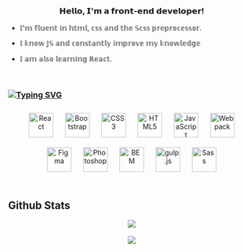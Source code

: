 
### <div align="center">𝗛𝗲𝗹𝗹𝗼, 𝗜'𝗺 𝗮 𝗳𝗿𝗼𝗻𝘁-𝗲𝗻𝗱 𝗱𝗲𝘃𝗲𝗹𝗼𝗽𝗲𝗿!</div>  
  

- 𝕀'𝕞 𝕗𝕝𝕦𝕖𝕟𝕥 𝕚𝕟 𝕙𝕥𝕞𝕝, 𝕔𝕤𝕤 𝕒𝕟𝕕 𝕥𝕙𝕖 𝕊𝕔𝕤𝕤 𝕡𝕣𝕖𝕡𝕣𝕠𝕔𝕖𝕤𝕤𝕠𝕣.  
  

- 𝕀 𝕜𝕟𝕠𝕨 𝕁𝕊 𝕒𝕟𝕕 𝕔𝕠𝕟𝕤𝕥𝕒𝕟𝕥𝕝𝕪 𝕚𝕞𝕡𝕣𝕠𝕧𝕖 𝕞𝕪 𝕜𝕟𝕠𝕨𝕝𝕖𝕕𝕘𝕖
  
  
- 𝕀 𝕒𝕞 𝕒𝕝𝕤𝕠 𝕝𝕖𝕒𝕣𝕟𝕚𝕟𝕘 ℝ𝕖𝕒𝕔𝕥.
  


<br/>  



###  [![Typing SVG](https://readme-typing-svg.herokuapp.com?color=%2336BCF7&lines=𝑀𝒴+𝒮𝒯𝒜𝒞𝒦)](https://git.io/typing-svg)
<div align="center">  
<a href="https://reactjs.org/" target="_blank"><img style="margin: 10px" src="https://profilinator.rishav.dev/skills-assets/react-original-wordmark.svg" alt="React" height="50" /></a>  
<a href="https://getbootstrap.com/docs/3.4/javascript/" target="_blank"><img style="margin: 10px" src="https://profilinator.rishav.dev/skills-assets/bootstrap-plain.svg" alt="Bootstrap" height="50" /></a>  
<a href="https://www.w3schools.com/css/" target="_blank"><img style="margin: 10px" src="https://profilinator.rishav.dev/skills-assets/css3-original-wordmark.svg" alt="CSS3" height="50" /></a>  
<a href="https://en.wikipedia.org/wiki/HTML5" target="_blank"><img style="margin: 10px" src="https://profilinator.rishav.dev/skills-assets/html5-original-wordmark.svg" alt="HTML5" height="50" /></a>  
<a href="https://www.javascript.com/" target="_blank"><img style="margin: 10px" src="https://profilinator.rishav.dev/skills-assets/javascript-original.svg" alt="JavaScript" height="50" /></a>  
<a href="https://webpack.js.org/" target="_blank"><img style="margin: 10px" src="https://profilinator.rishav.dev/skills-assets/webpack-original.svg" alt="Webpack" height="50" /></a>  
<a href="https://www.figma.com/" target="_blank"><img style="margin: 10px" src="https://profilinator.rishav.dev/skills-assets/figma-icon.svg" alt="Figma" height="50" /></a>  
<a href="https://www.adobe.com/in/products/photoshop.html" target="_blank"><img style="margin: 10px" src="https://profilinator.rishav.dev/skills-assets/photoshop-plain.svg" alt="Photoshop" height="50" /></a>  
<a href="http://getbem.com/" target="_blank"><img style="margin: 10px" src="https://profilinator.rishav.dev/skills-assets/bem.svg" alt="BEM" height="50" /></a>  
<a href="https://gulpjs.com/" target="_blank"><img style="margin: 10px" src="https://profilinator.rishav.dev/skills-assets/gulp-plain.svg" alt="gulp.js" height="50" /></a>  
<a href="https://sass-lang.com/" target="_blank"><img style="margin: 10px" src="https://profilinator.rishav.dev/skills-assets/sass-original.svg" alt="Sass" height="50" /></a>  
</div>  

<br/>  


## Github Stats  
<div align="center"><img src="https://github-readme-stats.vercel.app/api/top-langs/?username=Eptaaaaaaaa&hide_border=true&layout=compact" align="center" /></div>  

<br/>  

<div align="center"><img src="https://rishavanand.github.io/static/images/spotify-readme-example.svg" /></div>
<br />

